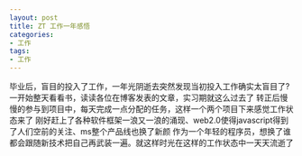 ```yaml
---
layout: post
title: ZT 工作一年感悟
categories:
- 工作
tags:
- 工作
---
```

毕业后，盲目的投入了工作，一年光阴逝去突然发现当初投入工作确实太盲目了?
一开始整天看看书，读读各位在博客发表的文章，实习期就这么过去了
转正后慢慢的参与到项目中，每天完成一点分配的任务，这样一个两个项目下来感觉工作状态来了
刚好赶上了各种软件框架一浪又一浪的涌现、web2.0使得javascript得到了人们空前的关注、ms整个产品线也换了新颜
作为一个年轻的程序员，想换了谁都会跟随新技术把自己再武装一遍。就这样时光在这样的工作状态中一天天流逝了 